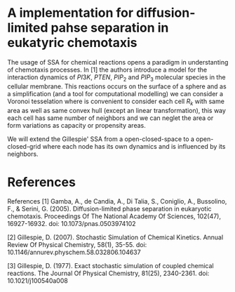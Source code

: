 # A implementation for diffusion-limited pahse separation in eukatyric chemotaxis

The usage of SSA for chemical reactions opens a paradigm in understanting of chemotaxis processes. In [1] the authors introduce a model for the interaction dynamics of $PI3K$, $PTEN$, $PIP_{2}$ and $PIP_{3}$ molecular species in the cellular membrane. This reactions occurs on the surface of a sphere and as a simplification (and a tool for computational modelling) we can consider a Voronoi tesselation where is convenient to consider each cell $R_{k}$ with same area as well as same convex hull (except an linear transformation), this way each cell has same number of neighbors and we can neglet the area or form variations as capacity or propensity areas.  

We will extend the Gillespie' SSA from a open-closed-space to a open-closed-grid where each node has its own dynamics and is influenced by its neighbors.

# References

References
[1] Gamba, A., de Candia, A., Di Talia, S., Coniglio, A., Bussolino, F., & Serini, G. (2005). Diffusion-limited phase separation in eukaryotic chemotaxis. Proceedings Of The National Academy Of Sciences, 102(47), 16927-16932. doi: 10.1073/pnas.0503974102

[2] Gillespie, D. (2007). Stochastic Simulation of Chemical Kinetics. Annual Review Of Physical Chemistry, 58(1), 35-55. doi: 10.1146/annurev.physchem.58.032806.104637

[3] Gillespie, D. (1977). Exact stochastic simulation of coupled chemical reactions. The Journal Of Physical Chemistry, 81(25), 2340-2361. doi: 10.1021/j100540a008
